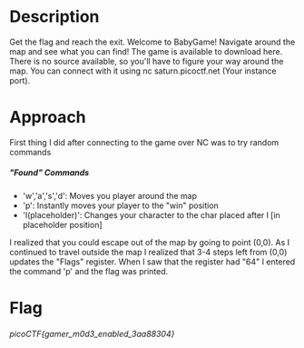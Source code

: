 <h1>Description</h1>

<p>Get the flag and reach the exit. Welcome to BabyGame! Navigate around the map 
and see what you can find! The game is available to download here. There is no source 
available, so you'll have to figure your way around the map. You can connect with it using 
nc saturn.picoctf.net (Your instance port).</p>

<h1>Approach</h1>
<p>First thing I did after connecting to the game over NC was to try random commands</p>
<h5>"Found" Commands</h5>
<ul>
  <li> 'w','a','s','d': Moves you player around the map</li>
  <li> 'p': Instantly moves your player to the "win" position</li>
  <li> 'l(placeholder)': Changes your character to the char placed after l [in placeholder position]</li>
  </ul>
 <p>I realized that you could escape out of the map by going to point (0,0). As I continued to travel outside the map I realized that 3-4 steps left from (0,0) updates the "Flags" register. When I saw that the register had "64" I entered the command 'p' and the flag was printed.</p>
<h1>Flag</h1>
<h6>picoCTF{gamer_m0d3_enabled_3aa88304}</h6>
